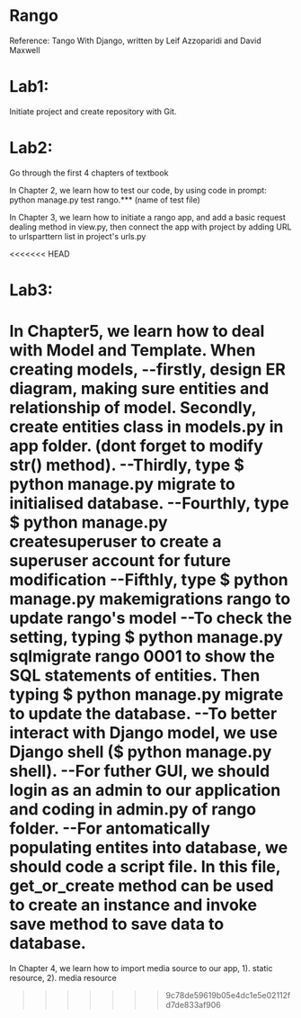 # Rango

Reference: Tango With Django, written by Leif Azzoparidi and David Maxwell

# Lab1:
Initiate project and create repository with Git.

# Lab2:
Go through the first 4 chapters of textbook

In Chapter 2, we learn how to test our code, by using code in prompt: python manage.py test rango.*** (name of test file)

In Chapter 3, we learn how to initiate a rango app, and add a basic request dealing method in view.py, then connect the app with project by adding URL to urlsparttern list in project's urls.py

<<<<<<< HEAD
# Lab3:
In Chapter5, we learn how to deal with Model and Template.
When creating models, 
--firstly, design ER diagram, making sure entities and relationship of model.
Secondly, create entities class in models.py in app folder. (dont forget to modify __str__() method).
--Thirdly, type $ python manage.py migrate to initialised database.
--Fourthly, type $ python manage.py createsuperuser to create a superuser account for future modification
--Fifthly, type $ python manage.py makemigrations rango to update rango's model
--To check the setting, typing $ python manage.py sqlmigrate rango 0001 to show the SQL statements of entities. Then typing $ python manage.py migrate to update the database.
--To better interact with Django model, we use Django shell ($ python manage.py shell). --For futher GUI, we should login as an admin to our application and coding in admin.py of rango folder.
--For antomatically populating entites into database, we should code a script file.
In this file, get_or_create method can be used to create an instance and invoke save method to save data to database.
=======
In Chapter 4, we learn how to import media source to our app, 1). static resource, 2). media resource 
>>>>>>> 9c78de59619b05e4dc1e5e02112fd7de833af906
